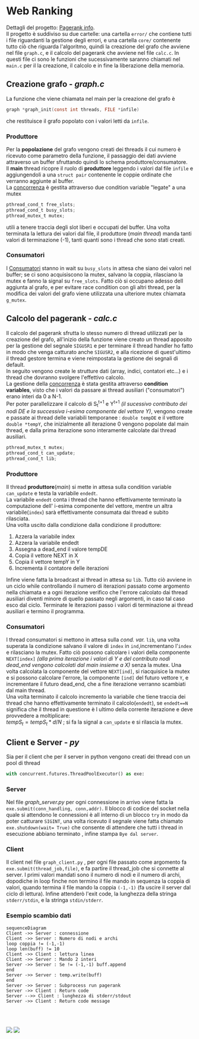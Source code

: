 # Web Ranking
Dettagli del progetto: [Pagerank info](progetto.pdf).  
Il progetto è suddiviso su due cartelle: una cartella `error/` che contiene tutti i file riguardanti la gestione degli errori, e una cartella `core/` contenente tutto ciò che riguarda l'algoritmo, quindi la creazione del grafo che avviene nel file `graph.c`, e il calcolo del pagerank che avviene nel file `calc.c`. In questi file ci sono le funzioni che sucessivamente saranno chiamati nel `main.c` per il la creazione, il calcolo e in fine la liberazione della memoria.
## Creazione grafo - *graph.c*
La funzione che viene chiamata nel main per la creazione del grafo è
```C
graph *graph_init(const int threads, FILE *infile)
```
che restituisce il grafo popolato con i valori letti da `infile`.
### Produttore
Per la **popolazione** del grafo vengono creati dei threads il cui numero è ricevuto come parametro della funzione, il passaggio dei dati avviene attraverso un buffer sfruttando quindi lo schema produttore/consumatore.  
Il **main** thread ricopre il ruolo di  **produttore** leggendo i valori dal file `infile` e aggiungendoli a una `struct pair` contenente le coppie ordinate che verranno aggiunte al buffer.  
La <u>concorrenza</u> è gestita attraverso due condition variable "legate" a una mutex
```C
pthread_cond_t free_slots;
pthread_cond_t busy_slots;
pthread_mutex_t mutex;
```
utili a tenere traccia degli slot liberi e occupati del buffer. Una volta terminata la lettura dei valori dal file, il produttore (*main thread*) manda tanti valori di terminazione (-1), tanti quanti sono i thread che sono stati creati.
### Consumatori
I <u>Consumatori</u> stanno in wait su `busy_slots` in attesa che siano dei valori nel buffer; se ci sono acquisiscono la mutex, salvano la coppia, rilasciano la mutex e fanno la signal su `free_slots`. Fatto ciò si occupano adesso dell aggiunta al grafo, e per evitare race condition con gli altri thread, per la modifica dei valori del grafo
viene utilizzata una ulteriore mutex chiamata `g_mutex`.

## Calcolo del pagerank - *calc.c*
Il calcolo del pagerank sfrutta lo stesso numero di thread utilizzati per la creazione del grafo, all'inizio della funzione viene creato un thread apposito per la gestione del segnale `SIGUSR1` e per terminare il thread handler ho fatto in modo che venga catturato anche `SIGUSR2`, e alla ricezione di quest'ultimo il thread gestore termina e viene reimpostata la gestione dei segnali di default.  
In seguito vengono create le strutture dati (array, indici, contatori etc...) e i thread che dovranno svolgere l'effettivo calcolo.  
La gestione della <u>concorrenza</u> è stata gestita attraverso **condition variables**, visto che i valori da passare ai thread ausiliari ("consumatori") erano interi da 0 a N-1.  
Per poter parallelizzare il calcolo di S<sub>t</sub><sup>t+1</sup> e Y<sup>t+1</sup> *(il sucessivo contributo dei nodi DE e la successiva i-esima componente del vettore Y)*, vengono create e passate ai thread delle variabili temporanee : `double tempDE` e il vettore `double *tempY`, che inizialmente all iterazione 0 vengono popolate dal main thread, e dalla prima iterazione sono interamente calcolate dai thread ausiliari.
```C
pthread_mutex_t mutex;
pthread_cond_t can_update;
pthread_cond_t lib;
```
### Produttore
Il thread **produttore**(*main*) si mette in attesa sulla condition variable `can_update` e testa la variabile `endedt`.  
La variabile `endedt` conta i thread che hanno effettivamente terminato la computazione dell' i-esima componente del vettore, mentre un altra variabile(`index`) sarà effettivamente consumata dai thread e subito rilasciata.  
Una volta uscito dalla condizione dalla condizione il produttore:
<ol>
<li>Azzera la variabile index</li>
<li>Azzera la variabile endedt</li>
<li>Assegna a dead_end il valore tempDE</li>
<li>Copia il vettore NEXT in X</li>
<li>Copia il vettore tempY in Y</li>
<li>Incrementa il contatore delle iterazioni</li>
</ol>  

Infine viene fatta la broadcast ai thread in attesa su `lib`.
Tutto ciò avviene in un ciclo while controllando il numero di iterazioni passato come argomento nella chiamata e a ogni iterazione verifico che l'errore calcolato dai thread ausiliari diventi minore di quello passato negli argomenti, in caso tal caso esco dal ciclo.
Terminate le iterazioni passo i valori di terminazione ai thread ausiliari e termino il programma.  
### Consumatori
I thread consumatori si mettono in attesa sulla *cond. var.* `lib`, una volta superata la condizione salvano il valore di `index` in `ind`,incrementano l'`index` e rilasciano la mutex. Fatto ciò possono calcolare i valori della componente `NEXT[index]` *(alla prima iterazione i valori di Y e del contributo nodi dead_end vengono calcolati dal main insieme a X)* senza la mutex. Una volta calcolata la componente del vettore `NEXT[ind]`, si riacquisice la mutex e si possono calcolare l'errore, la componente `[ind]` del futuro vettore `Y`, e incrementare il futuro dead_end, che a fine iterazione verranno scambiati dal main thread.  
Una volta terminato il calcolo incremento la variabile che tiene traccia dei thread che hanno effettivamente terminato il calcolo(`endedt`), se `endedt==N` significa che il thread in questione è l ultimo della corrente iterazione e deve provvedere a moltiplicare:  
 $`tempS_t = tempS_t * d/N `$ ; si fa la signal a `can_update` e si rilascia la mutex.

 ## Client e Server - *py*
 Sia per il client che per il server in python vengono creati dei thread con un pool di thread
 ```Python
with concurrent.futures.ThreadPoolExecutor() as exe:
```
### Server
Nel file *graph_server.py* per ogni connessione in arrivo viene fatta la `exe.submit(conn_handling, conn,addr)`. Il blocco di codice del socket nella quale si attendono le connessioni è all interno di un blocco `try` in modo da poter catturare `SIGINT`, una volta ricevuto il segnale viene fatta chiamato `exe.shutdown(wait= True)` che consente di attendere che tutti i thread in esecuzione abbiano terminato , infine stampa `Bye dal server`.
### Client  
Il client nel file `graph_client.py` , per ogni file passato come argomento fa `exe.submit(thread_job,file)`, e fa partire il thread_job che si connette al server.
I primi valori mandati sono il numero di nodi e il numero di archi, dopodiche in loop finche non termino il file mando in sequenza la coppia di valori, quando termina il file mando la coppia `(-1,-1)` (fa uscire il server dal ciclo di lettura). Infine attenderò l'exit code, la lunghezza della stringa `stderr/stdin`, e la stringa `stdin/stderr`.

### Esempio scambio dati
```mermaid
sequenceDiagram
Client ->> Server : connessione
Client ->> Server : Numero di nodi e archi
loop coppia != (-1,-1)
loop len(buff) != 10
Client ->> Client : lettura linea 
Client ->> Server : Mando 2 interi
Server ->> Server : Se != (-1,-1) buff.append
end
Server ->> Server : temp.write(buff)
end
Server ->> Server : Subprocess run pagerank
Server ->> Client : Return code
Server -->> Client : lunghezza di stderr/stdout
Server ->> Client : Return code message
```

<br>
<br>

![](https://img.shields.io/badge/C%20Language-grey?style=for-the-badge&logo=C)
![](https://img.shields.io/badge/Python-yellow?style=for-the-badge&logo=Python)
